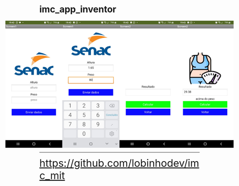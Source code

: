 # imc_app_inventor

<div style="display:flex; justify-content:center">
<img src="./assets/imagem_1.jpeg" height="400"/>
<img src="./assets/imagem_2.jpeg" height="400"/>
<img src="./assets/imagem_3.jpeg" height="400"/>
<img src="./assets/imagem_4.jpeg" height="400"/>
</div>

---

<a href="https://github.com/lobinhodev/imc_mit" style="font-size:2rem">
https://github.com/lobinhodev/imc_mit
</a>
